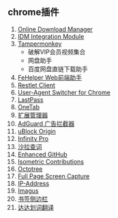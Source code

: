 ## chrome插件

1. [Online Download Manager](https://chrome.google.com/webstore/detail/online-download-manager/opjjpmhoiojifppkkcdabiobhakljdgm)
2. [IDM Integration Module](https://chrome.google.com/webstore/detail/idm-integration-module/ngpampappnmepgilojfohadhhmbhlaek)
3. [Tampermonkey](https://chrome.google.com/webstore/detail/tampermonkey/dhdgffkkebhmkfjojejmpbldmpobfkfo)
   * 破解VIP会员视频集合
   * 网盘助手
   * 百度网盘直链下载助手 
4. [FeHelper Web前端助手](https://chrome.google.com/webstore/detail/fehelper%E5%89%8D%E7%AB%AF%E5%8A%A9%E6%89%8B/pkgccpejnmalmdinmhkkfafefagiiiad)
5. [Restlet Client](https://chrome.google.com/webstore/detail/talend-api-tester-free-ed/aejoelaoggembcahagimdiliamlcdmfm)
6. [User-Agent Switcher for Chrome](https://chrome.google.com/webstore/detail/user-agent-switcher-for-c/djflhoibgkdhkhhcedjiklpkjnoahfmg)
7. [LastPass](https://chrome.google.com/webstore/detail/lastpass-free-password-ma/hdokiejnpimakedhajhdlcegeplioahd)
8. [OneTab](https://chrome.google.com/webstore/detail/onetab/chphlpgkkbolifaimnlloiipkdnihall)
9. [扩展管理器](https://chrome.google.com/webstore/detail/extension-manager/gjldcdngmdknpinoemndlidpcabkggco)
10. [AdGuard 广告拦截器](https://chrome.google.com/webstore/detail/adguard-adblocker/bgnkhhnnamicmpeenaelnjfhikgbkllg)
11. [uBlock Origin](https://chrome.google.com/webstore/detail/ublock-origin/cjpalhdlnbpafiamejdnhcphjbkeiagm)
12. [Infinity Pro](https://chrome.google.com/webstore/detail/infinity-new-tab-pro/nnnkddnnlpamobajfibfdgfnbcnkgngh)
13. [沙拉查词](https://chrome.google.com/webstore/detail/%E6%B2%99%E6%8B%89%E6%9F%A5%E8%AF%8D-%E8%81%9A%E5%90%88%E8%AF%8D%E5%85%B8%E5%88%92%E8%AF%8D%E7%BF%BB%E8%AF%91/cdonnmffkdaoajfknoeeecmchibpmkmg)
14. [Enhanced GitHub](https://chrome.google.com/webstore/detail/enhanced-github/anlikcnbgdeidpacdbdljnabclhahhmd)
15. [Isometric Contributions](https://chrome.google.com/webstore/detail/isometric-contributions/mjoedlfflcchnleknnceiplgaeoegien)
16. [Octotree](https://chrome.google.com/webstore/detail/octotree/bkhaagjahfmjljalopjnoealnfndnagc?utm_source=chrome-ntp-icon)
17. [Full Page Screen Capture](https://chrome.google.com/webstore/detail/full-page-screen-capture/fdpohaocaechififmbbbbbknoalclacl)
18. [IP-Address](https://chrome.google.com/webstore/detail/ip-address/ghlojgpiinfelppegaabbiphgomaidml)
19. [Imagus](https://chrome.google.com/webstore/detail/imagus/immpkjjlgappgfkkfieppnmlhakdmaab)
20. [书签侧边栏](https://chrome.google.com/webstore/detail/bookmark-sidebar/jdbnofccmhefkmjbkkdkfiicjkgofkdh)
21. [达达划词翻译](https://chrome.google.com/webstore/detail/%E8%BE%BE%E8%BE%BE%E5%88%92%E8%AF%8D%E7%BF%BB%E8%AF%91/cajhcjfcodjoalmhjekljnfkgjlkeajl)